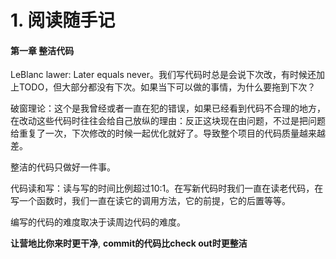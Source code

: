 # 1. 阅读随手记
#### 第一章 整洁代码
LeBlanc lawer: Later equals never。我们写代码时总是会说下次改，有时候还加上TODO，但大部分都没有下次。如果当下可以做的事情，为什么要拖到下次？

破窗理论：这个是我曾经或者一直在犯的错误，如果已经看到代码不合理的地方，在改动这些代码时往往会给自己放纵的理由：反正这块现在由问题，不过是把问题给重复了一次，下次修改的时候一起优化就好了。导致整个项目的代码质量越来越差。

整洁的代码只做好一件事。

代码读和写：读与写的时间比例超过10:1。在写新代码时我们一直在读老代码，在写一个函数时，我们一直在读它的调用方法，它的前提，它的后置等等。

编写的代码的难度取决于读周边代码的难度。

__让营地比你来时更干净__, __commit的代码比check out时更整洁__